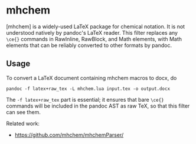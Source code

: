 # mhchem

[mhchem] is a widely-used LaTeX package for chemical notation.
It is not understood natively by pandoc's LaTeX reader. This
filter replaces any `\ce{}` commands in RawInline, RawBlock,
and Math elements, with Math elements that can be reliably
converted to other formats by pandoc.

## Usage

To convert a LaTeX document containing mhchem macros
to docx, do

    pandoc -f latex+raw_tex -L mhchem.lua input.tex -o output.docx

The `-f latex+raw_tex` part is essential; it ensures that
bare `\ce{}` commands will be included in the pandoc AST as
raw TeX, so that this filter can see them.

Related work:

- <https://github.com/mhchem/mhchemParser/>

